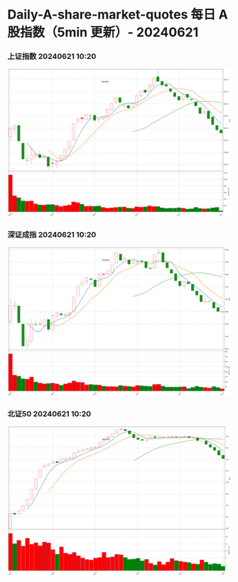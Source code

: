 
# Daily-A-share-market-quotes 每日 A 股指数（5min 更新）- 20240621

### 上证指数 20240621 10:20
![](./fig/2024/6/20240621-sh000001.png)

### 深证成指 20240621 10:20
![](./fig/2024/6/20240621-sz399001.png)

### 北证50 20240621 10:20
![](./fig/2024/6/20240621-bj899050.png)
